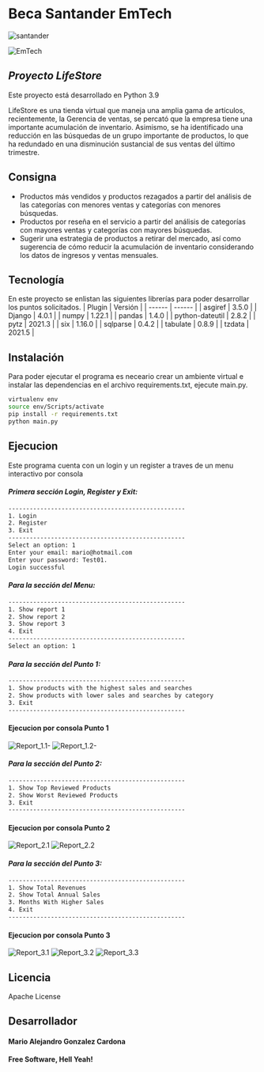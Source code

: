 # Beca Santander EmTech
![santander](https://emtech.digital/santanderskills/landing/img/santander_1.png)

![EmTech](https://emtech.digital/santanderskills/landing/img/logo_emtech.png)
## _Proyecto LifeStore_

Este proyecto está desarrollado en Python 3.9

LifeStore es una tienda virtual que maneja una amplia gama de artículos, recientemente, la Gerencia de ventas, se percató que la empresa tiene una importante acumulación de inventario. Asimismo, se ha identificado una reducción en las búsquedas de un grupo importante de productos, lo que ha redundado en una disminución sustancial de sus ventas del último trimestre.

## Consigna

- Productos más vendidos y productos rezagados a partir del análisis de las categorías con menores ventas y categorías con menores búsquedas.
- Productos por reseña en el servicio a partir del análisis de categorías con mayores ventas y categorías con mayores búsquedas.
- Sugerir una estrategia de productos a retirar del mercado, así como sugerencia de cómo reducir la acumulación de inventario considerando los datos de ingresos y ventas mensuales.

## Tecnología

En este proyecto se enlistan las siguientes librerías para poder desarrollar los puntos solicitados.
| Plugin | Versión |
| ------ | ------ |
| asgiref | 3.5.0 |
| Django | 4.0.1 |
| numpy | 1.22.1 |
| pandas | 1.4.0 |
| python-dateutil | 2.8.2 |
| pytz | 2021.3 |
| six | 1.16.0 |
| sqlparse | 0.4.2 |
| tabulate | 0.8.9 |
| tzdata | 2021.5 |


## Instalación

Para poder ejecutar el programa es neceario crear un ambiente virtual e instalar las dependencias en el archivo requirements.txt, ejecute main.py.

```sh
virtualenv env
source env/Scripts/activate
pip install -r requirements.txt
python main.py
```

## Ejecucion
Este programa cuenta con un login y un register a traves de un menu interactivo por consola

#### _Primera sección Login, Register y Exit:_
```sh
--------------------------------------------------
1. Login
2. Register
3. Exit
--------------------------------------------------
Select an option: 1
Enter your email: mario@hotmail.com
Enter your password: Test01.
Login successful
```

#### _Para la sección del Menu:_
```sh
--------------------------------------------------
1. Show report 1
2. Show report 2
3. Show report 3
4. Exit
--------------------------------------------------
Select an option: 1
```

#### _Para la sección del Punto 1:_
```sh
--------------------------------------------------
1. Show products with the highest sales and searches
2. Show products with lower sales and searches by category
3. Exit
--------------------------------------------------
```

#### Ejecucion por consola Punto 1
![Report_1.1-](https://github.com/mariogonzcardona/LifeStore_Emtech_Beca/blob/main/Fotos/Report_1.1.png?raw=true)
![Report_1.2-](https://github.com/mariogonzcardona/LifeStore_Emtech_Beca/blob/main/Fotos/Report_1.2.png?raw=true)

#### _Para la sección del Punto 2:_
```sh
--------------------------------------------------
1. Show Top Reviewed Products
2. Show Worst Reviewed Products
3. Exit
--------------------------------------------------
```

#### Ejecucion por consola Punto 2
![Report_2.1](https://github.com/mariogonzcardona/LifeStore_Emtech_Beca/blob/main/Fotos/Report_2.1.png?raw=true)
![Report_2.2](https://github.com/mariogonzcardona/LifeStore_Emtech_Beca/blob/main/Fotos/Report_2.2.png?raw=true)

#### _Para la sección del Punto 3:_
```sh
--------------------------------------------------
1. Show Total Revenues
2. Show Total Annual Sales
3. Months With Higher Sales
4. Exit
--------------------------------------------------
```

#### Ejecucion por consola Punto 3
![Report_3.1](https://github.com/mariogonzcardona/LifeStore_Emtech_Beca/blob/main/Fotos/Report_3.1.png?raw=true)
![Report_3.2](https://github.com/mariogonzcardona/LifeStore_Emtech_Beca/blob/main/Fotos/Report_3.2.png?raw=true)
![Report_3.3](https://github.com/mariogonzcardona/LifeStore_Emtech_Beca/blob/main/Fotos/Report_3.3.png?raw=true)


## Licencia

Apache License

## Desarrollador
#### Mario Alejandro Gonzalez Cardona 

**Free Software, Hell Yeah!**

